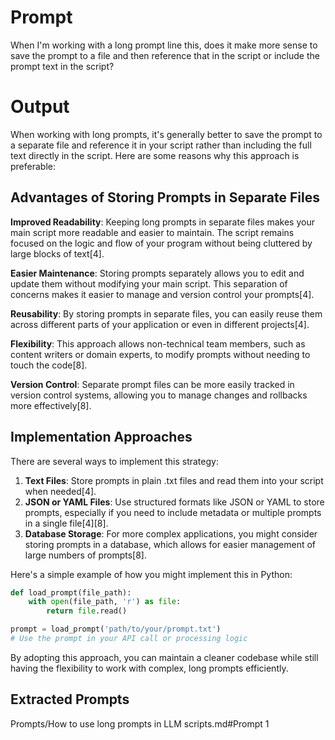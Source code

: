 # Prompt

When I'm working with a long prompt line this, does it make more sense to save the prompt to a file and then reference that in the script or include the prompt text in the script?

# Output

When working with long prompts, it's generally better to save the prompt to a separate file and reference it in your script rather than including the full text directly in the script. Here are some reasons why this approach is preferable:

## Advantages of Storing Prompts in Separate Files

**Improved Readability**: Keeping long prompts in separate files makes your main script more readable and easier to maintain. The script remains focused on the logic and flow of your program without being cluttered by large blocks of text\[4].

**Easier Maintenance**: Storing prompts separately allows you to edit and update them without modifying your main script. This separation of concerns makes it easier to manage and version control your prompts\[4].

**Reusability**: By storing prompts in separate files, you can easily reuse them across different parts of your application or even in different projects\[4].

**Flexibility**: This approach allows non-technical team members, such as content writers or domain experts, to modify prompts without needing to touch the code\[8].

**Version Control**: Separate prompt files can be more easily tracked in version control systems, allowing you to manage changes and rollbacks more effectively\[8].

## Implementation Approaches

There are several ways to implement this strategy:

1. **Text Files**: Store prompts in plain .txt files and read them into your script when needed\[4].
2. **JSON or YAML Files**: Use structured formats like JSON or YAML to store prompts, especially if you need to include metadata or multiple prompts in a single file\[4]\[8].
3. **Database Storage**: For more complex applications, you might consider storing prompts in a database, which allows for easier management of large numbers of prompts\[8].

Here's a simple example of how you might implement this in Python:

```python
def load_prompt(file_path):
    with open(file_path, 'r') as file:
        return file.read()

prompt = load_prompt('path/to/your/prompt.txt')
# Use the prompt in your API call or processing logic
```

By adopting this approach, you can maintain a cleaner codebase while still having the flexibility to work with complex, long prompts efficiently.

## Extracted Prompts

Prompts/How to use long prompts in LLM scripts.md#Prompt 1
